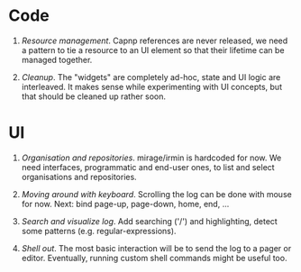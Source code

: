 Code
====

1) _Resource management_.  Capnp references are never released, we need a
pattern to tie a resource to an UI element so that their lifetime can be
managed together.

2) _Cleanup_.  The "widgets" are completely ad-hoc, state and UI logic are
interleaved.  It makes sense while experimenting with UI concepts, but that
should be cleaned up rather soon.  

UI
==

1) _Organisation and repositories_.  mirage/irmin is hardcoded for now.  We
need interfaces, programmatic and end-user ones, to list and select
organisations and repositories.

2) _Moving around with keyboard_.  Scrolling the log can be done with mouse for
now.  Next: bind page-up, page-down, home, end, ...

3) _Search and visualize log_.  Add searching ('/') and highlighting, detect
some patterns (e.g. regular-expressions).

4) _Shell out_.  The most basic interaction will be to send the log to a pager
or editor.  Eventually, running custom shell commands might be useful too. 
